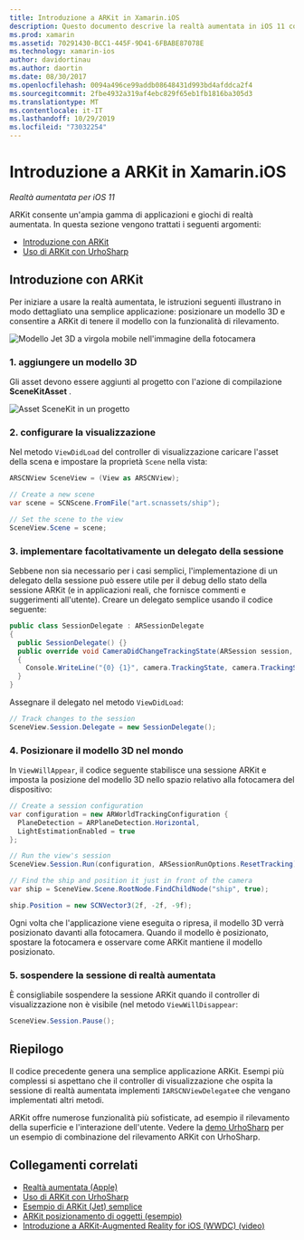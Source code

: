 ```yaml
---
title: Introduzione a ARKit in Xamarin.iOS
description: Questo documento descrive la realtà aumentata in iOS 11 con ARKit. Viene illustrato come aggiungere un modello 3D a un'app, configurare la visualizzazione, implementare un delegato della sessione, posizionare il modello 3D nel mondo e sospendere la sessione di realtà aumentata.
ms.prod: xamarin
ms.assetid: 70291430-BCC1-445F-9D41-6FBABE87078E
ms.technology: xamarin-ios
author: davidortinau
ms.author: daortin
ms.date: 08/30/2017
ms.openlocfilehash: 0094a496ce99addb08648431d993bd4afddca2f4
ms.sourcegitcommit: 2fbe4932a319af4ebc829f65eb1fb1816ba305d3
ms.translationtype: MT
ms.contentlocale: it-IT
ms.lasthandoff: 10/29/2019
ms.locfileid: "73032254"
---
```

# <a name="introduction-to-arkit-in-xamarinios"></a>Introduzione a ARKit in Xamarin.iOS

_Realtà aumentata per iOS 11_

ARKit consente un'ampia gamma di applicazioni e giochi di realtà aumentata. In questa sezione vengono trattati i seguenti argomenti:

- [Introduzione con ARKit](#gettingstarted)
- [Uso di ARKit con UrhoSharp](urhosharp.md)

<a name="gettingstarted" />

## <a name="getting-started-with-arkit"></a>Introduzione con ARKit

Per iniziare a usare la realtà aumentata, le istruzioni seguenti illustrano in modo dettagliato una semplice applicazione: posizionare un modello 3D e consentire a ARKit di tenere il modello con la funzionalità di rilevamento.

![Modello Jet 3D a virgola mobile nell'immagine della fotocamera](images/jet-sml.png)

### <a name="1-add-a-3d-model"></a>1. aggiungere un modello 3D

Gli asset devono essere aggiunti al progetto con l'azione di compilazione **SceneKitAsset** .

![Asset SceneKit in un progetto](images/scene-assets.png)

### <a name="2-configure-the-view"></a>2. configurare la visualizzazione

Nel metodo `ViewDidLoad` del controller di visualizzazione caricare l'asset della scena e impostare la proprietà `Scene` nella vista:

```csharp
ARSCNView SceneView = (View as ARSCNView);

// Create a new scene
var scene = SCNScene.FromFile("art.scnassets/ship");

// Set the scene to the view
SceneView.Scene = scene;
```

### <a name="3-optionally-implement-a-session-delegate"></a>3. implementare facoltativamente un delegato della sessione

Sebbene non sia necessario per i casi semplici, l'implementazione di un delegato della sessione può essere utile per il debug dello stato della sessione ARKit (e in applicazioni reali, che fornisce commenti e suggerimenti all'utente). Creare un delegato semplice usando il codice seguente:

```csharp
public class SessionDelegate : ARSessionDelegate
{
  public SessionDelegate() {}
  public override void CameraDidChangeTrackingState(ARSession session, ARCamera camera)
  {
    Console.WriteLine("{0} {1}", camera.TrackingState, camera.TrackingStateReason);
  }
}
```

Assegnare il delegato nel metodo `ViewDidLoad`:

```csharp
// Track changes to the session
SceneView.Session.Delegate = new SessionDelegate();
```

### <a name="4-position-the-3d-model-in-the-world"></a>4. Posizionare il modello 3D nel mondo

In `ViewWillAppear`, il codice seguente stabilisce una sessione ARKit e imposta la posizione del modello 3D nello spazio relativo alla fotocamera del dispositivo:

```csharp
// Create a session configuration
var configuration = new ARWorldTrackingConfiguration {
  PlaneDetection = ARPlaneDetection.Horizontal,
  LightEstimationEnabled = true
};

// Run the view's session
SceneView.Session.Run(configuration, ARSessionRunOptions.ResetTracking);

// Find the ship and position it just in front of the camera
var ship = SceneView.Scene.RootNode.FindChildNode("ship", true);

ship.Position = new SCNVector3(2f, -2f, -9f);
```

Ogni volta che l'applicazione viene eseguita o ripresa, il modello 3D verrà posizionato davanti alla fotocamera. Quando il modello è posizionato, spostare la fotocamera e osservare come ARKit mantiene il modello posizionato.

### <a name="5-pause-the-augmented-reality-session"></a>5. sospendere la sessione di realtà aumentata

È consigliabile sospendere la sessione ARKit quando il controller di visualizzazione non è visibile (nel metodo `ViewWillDisappear`:

```csharp
SceneView.Session.Pause();
```

## <a name="summary"></a>Riepilogo

Il codice precedente genera una semplice applicazione ARKit. Esempi più complessi si aspettano che il controller di visualizzazione che ospita la sessione di realtà aumentata implementi `IARSCNViewDelegate`e che vengano implementati altri metodi.

ARKit offre numerose funzionalità più sofisticate, ad esempio il rilevamento della superficie e l'interazione dell'utente. Vedere la [demo UrhoSharp](urhosharp.md) per un esempio di combinazione del rilevamento ARKit con UrhoSharp.

## <a name="related-links"></a>Collegamenti correlati

- [Realtà aumentata (Apple)](https://developer.apple.com/arkit/)
- [Uso di ARKit con UrhoSharp](urhosharp.md)
- [Esempio di ARKit (Jet) semplice](https://docs.microsoft.com/samples/xamarin/ios-samples/ios11-arkitsample)
- [ARKit posizionamento di oggetti (esempio)](https://docs.microsoft.com/samples/xamarin/ios-samples/ios11-arkitplacingobjects)
- [Introduzione a ARKit-Augmented Reality for iOS (WWDC) (video)](https://developer.apple.com/videos/play/wwdc2017/602/)
